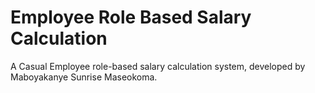 # Employee Role Based Salary Calculation
A Casual Employee role-based salary calculation system, developed by Maboyakanye Sunrise Maseokoma.
